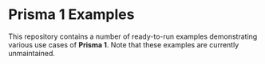 # Prisma 1 Examples

This repository contains a number of ready-to-run examples demonstrating various use cases of **Prisma 1**. Note that these examples are currently unmaintained.

